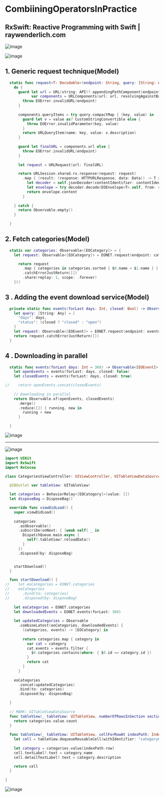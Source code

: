 # CombiiningOperatorsInPractice

## RxSwift: Reactive Programming with Swift | raywenderlich.com
![image](https://user-images.githubusercontent.com/47273077/185172130-b3557025-c636-4a1b-8490-c900c8312b77.png)

![image](https://user-images.githubusercontent.com/47273077/190841193-ef11315a-9e62-4855-88e6-cbdb510dcb3b.png)

## 1. Generic request technique(Model)
```swift
  static func request<T: Decodable>(endpoint: String, query: [String: Any] = [:], contentIdentifier: String) -> Observable<T> {
    do {
      guard let url = URL(string: API)?.appendingPathComponent(endpoint),
            var components = URLComponents(url: url, resolvingAgainstBaseURL: true) else {
        throw EOError.invalidURL(endpoint)
      }
      
      components.queryItems = try query.compactMap { (key, value) in
        guard let v = value as? CustomStringConvertible else {
          throw EOError.invalidParameter(key, value)
        }
        return URLQueryItem(name: key, value: v.description)
      }
      
      guard let finalURL = components.url else {
        throw EOError.invalidURL(endpoint)
      }
      
      let request = URLRequest(url: finalURL)

      return URLSession.shared.rx.response(request: request)
        .map { (result: (response: HTTPURLResponse, data: Data)) -> T in
          let decoder = self.jsonDecoder(contentIdentifier: contentIdentifier)
          let envelope = try decoder.decode(EOEnvelope<T>.self, from: result.data)
          return envelope.content
        }
      
    } catch {
      return Observable.empty()
    }
    
  }
```
  
## 2. Fetch categories(Model)
```swift
  static var categories: Observable<[EOCategory]> = {
    let request: Observable<[EOCategory]> = EONET.request(endpoint: categoriesEndpoint, contentIdentifier: "categories")

      return request
        .map { categories in categories.sorted { $0.name < $1.name } }
        .catchErrorJustReturn([])
        .share(replay: 1, scope: .forever)
    }()
 ```
    
##  3 . Adding the event download service(Model)
```swift
  private static func events(forLast days: Int, closed: Bool) -> Observable<[EOEvent]> {
    let query: [String: Any] = [
      "days": days,
      "status": (closed ? "closed" : "open")
    ]
    let request: Observable<[EOEvent]> = EONET.request(endpoint: eventsEndpoint, query: query, contentIdentifier: "events")
    return request.catchErrorJustReturn([])
  }
```

## 4 . Downloading in parallel
```swift
  static func events(forLast days: Int = 360) -> Observable<[EOEvent]> {
    let openEvents = events(forLast: days, closed: false)
    let closedEvents = events(forLast: days, closed: true)

//    return openEvents.concat(closedEvents)
    
    // Downloading in parallel
    return Observable.of(openEvents, closedEvents)
      .merge()
      .reduce([]) { running, new in
        running + new
      }

  }
 ```
 ![image](https://user-images.githubusercontent.com/47273077/190841614-3412f2e4-a2c3-40af-b4bc-18df310158ce.png)


------

![image](https://user-images.githubusercontent.com/47273077/190841321-8900a07a-f379-44ef-8960-0693ac46ba5e.png)

```swift
import UIKit
import RxSwift
import RxCocoa

class CategoriesViewController: UIViewController, UITableViewDataSource, UITableViewDelegate {

  @IBOutlet var tableView: UITableView!
  
  let categories = BehaviorRelay<[EOCategory]>(value: [])
  let disposeBag = DisposeBag()

  override func viewDidLoad() {
    super.viewDidLoad()
    
    categories
      .asObservable()
      .subscribe(onNext: { [weak self] _ in
        DispatchQueue.main.async {
          self?.tableView?.reloadData()
        }
      })
      .disposed(by: disposeBag)


    startDownload()
  }

  func startDownload() {
//    let eoCategories = EONET.categories
//    eoCategories
//      .bind(to: categories)
//      .disposed(by: disposeBag)
    
    let eoCategories = EONET.categories
    let downloadedEvents = EONET.events(forLast: 360)
    
    let updatedCategories = Observable
      .combineLatest(eoCategories, downloadedEvents) {
        (categories, events) -> [EOCategory] in
        
        return categories.map { category in
          var cat = category
          cat.events = events.filter {
            $0.categories.contains(where: { $0.id == category.id })
          }
          return cat
        }
      }
    
    eoCategories
      .concat(updatedCategories)
      .bind(to: categories)
      .disposed(by: disposeBag)

  }
  
  // MARK: UITableViewDataSource
  func tableView(_ tableView: UITableView, numberOfRowsInSection section: Int) -> Int {
    return categories.value.count
  }
  
  func tableView(_ tableView: UITableView, cellForRowAt indexPath: IndexPath) -> UITableViewCell {
    let cell = tableView.dequeueReusableCell(withIdentifier: "categoryCell")!
    
    let category = categories.value[indexPath.row]
    cell.textLabel?.text = category.name
    cell.detailTextLabel?.text = category.description

    return cell
  }
  
}

```

![image](https://user-images.githubusercontent.com/47273077/190841372-a2ee2506-fef3-4380-b5be-7d20715a71fc.png)

